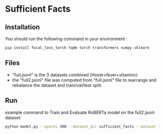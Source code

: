 # Sufficient Facts


## Installation 

You should run the following command in your environment :
```bash
pip install focal_loss_torch tqdm torch transformers numpy sklearn
``` 

## Files 

* "full.jsonl" is the 3 datasets combined (Hover+fever+vitaminc)
* the "full2.jsonl" file was computed from "full.jsonl" file to rearrange and rebalance the dataset and train/val/test split.

## Run
example command to Train and Evaluate RoBERTa model on the full2.jsonl dataset:

```bash
python model.py --epochs 300 --dataset_dir sufficient_facts --dataset full2.jsonl --batch_size 8 --lr 1e-6
```